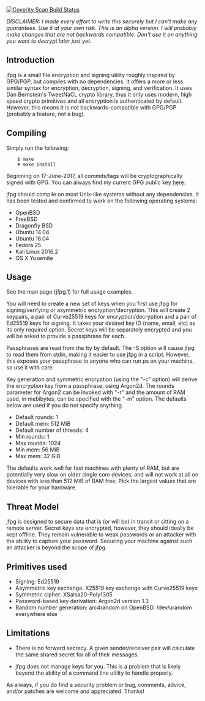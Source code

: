 <a href="https://scan.coverity.com/projects/jsfierro-jfpg">
  <img alt="Coverity Scan Build Status"
       src="https://scan.coverity.com/projects/15272/badge.svg"/>
</a>

*DISCLAIMER: I made every effort to write this securely
but I can't make any guarantees. Use it at your own risk.
This is an alpha version. I will probably make changes
that are not backwards compatible. Don't use it on anything 
you want to decrypt later just yet.*

Introduction
------------

jfpg is a small file encryption and signing utility 
roughly inspired by GPG/PGP, but compiles with no dependencies. It
offers a more or less similar  syntax for encryption,
decryption, signing, and verification. It uses
Dan Bernstein's TweetNaCL crypto library, thus it
only uses  modern, high speed crypto primitives 
and all encryption is authenticated by default. 
However, this means it is not backwards-compatible
with GPG/PGP (probably a feature, not a bug). 

Compiling
---------
Simply run the following:

		$ make
		# make install


Beginning on 17-June-2017, all commits/tags will be 
cryptographically signed with GPG. You can always
find my current GPG public key [here](https://nonstate.io/about.html).

jfpg should compile on most Unix-like systems without any
dependencies. It has been tested and confirmed to work on 
the following operating systems:

- OpenBSD
- FreeBSD
- Dragonfly BSD
- Ubuntu 14.04
- Ubuntu 16.04
- Fedora 25
- Kali Linux 2016.2
- OS X Yosemite

Usage
-----
See the man page (jfpg.1) for full usage examples.

You will need to create a new set of keys when you first use jfpg 
for signing/verifying or asymmetric encryption/decryption. 
This will create 2 keypairs, a pair of Curve25519 keys for encryption/decryption
and a pair of Ed25519 keys for signing. It takes your desired key ID
(name, email, etc) as its only required option. Secret keys will be 
separately encrypted and you will be asked to provide a passphrase for each.  

Passphrases are read from the tty by default. The -S option will cause
jfpg to read them from stdin, making it easier to use jfpg in a script.
However, this exposes your passphrase to anyone who can run ps on your machine,
so use it with care.

Key generation and symmetric encryption (using the "-c" option) will
derive the encryption key from a passphrase, using Argon2d. 
The rounds parameter for Argon2 can be invoked with "-r" and the amount of 
RAM used, in mebibytes, can be specified with the "-m" option. The defaults
below are used if you do not specify anything. 

- Default rounds: 1
- Default mem: 512 MiB
- Default number of threads: 4
- Min rounds: 1
- Max rounds: 1024
- Min mem: 56 MiB
- Max mem: 32 GiB

The defaults work well for fast machines with plenty of RAM, but are
potentially very slow on older single core devices, and will not work
at all on devices with less than 512 MiB of RAM free. Pick the largest
values that are tolerable for your hardware.

Threat Model
------------

jfpg is designed to secure data that is (or will be) in transit or sitting on 
a remote server. Secret keys are encrypted, however, they should ideally be kept
offline. They remain vulnerable to weak passwords or an attacker with the 
ability to capture your password. Securing your machine against such an attacker
is beyond the scope of jfpg.

 
Primitives used
---------------

- Signing: Ed25519
- Asymmetric key exchange: X25519 key exchange with Curve25519 keys 
- Symmetric cipher: XSalsa20-Poly1305
- Password-based key derivation: Argon2d version 1.3
- Random number generation: arc4random on OpenBSD. /dev/urandom everywhere else

Limitations
-----------

- There is no forward secrecy. A given sender/receiver pair will
	calculate the same shared secret for all of their messages.

- jfpg does not manage keys for you. This is a problem that is likely
	beyond the ability of a command line utility to handle properly. 

As always, if you do find a security problem or bug, 
comments, advice, and/or patches are welcome and appreciated. Thanks!
